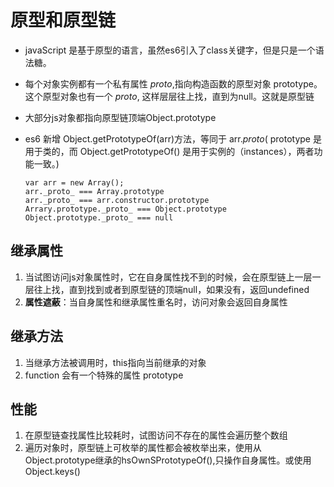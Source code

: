 # 原型和原型链
 - javaScript 是基于原型的语言，虽然es6引入了class关键字，但是只是一个语法糖。
 - 每个对象实例都有一个私有属性 _proto_,指向构造函数的原型对象 prototype。这个原型对象也有一个 _proto_, 这样层层往上找，直到为null。这就是原型链
 - 大部分js对象都指向原型链顶端Object.prototype
 - es6 新增 Object.getPrototypeOf(arr)方法，等同于 arr._proto_( prototype 是用于类的，而 Object.getPrototypeOf() 是用于实例的（instances），两者功能一致。)

       var arr = new Array();
	   arr._proto_ === Array.prototype
	   arr._proto_ === arr.constructor.prototype
	   Arrary.prototype._proto_ === Object.prototype
	   Object.prototype._proto_ === null


## 继承属性
1. 当试图访问js对象属性时，它在自身属性找不到的时候，会在原型链上一层一层往上找，直到找到或者到原型链的顶端null，如果没有，返回undefined
2. <strong>属性遮蔽</strong>：当自身属性和继承属性重名时，访问对象会返回自身属性

## 继承方法
1. 当继承方法被调用时，this指向当前继承的对象
2. function 会有一个特殊的属性 prototype

## 性能
1. 在原型链查找属性比较耗时，试图访问不存在的属性会遍历整个数组
2. 遍历对象时，原型链上可枚举的属性都会被枚举出来，使用从Object.prototype继承的hsOwnSPrototypeOf(),只操作自身属性。或使用Object.keys()

